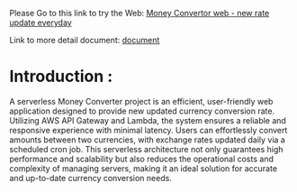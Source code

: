 Please Go to this link to try the Web: [Money Convertor web - new rate update everyday](https://djf4coxk6u649.cloudfront.net/MoneyConvertor/index.html)

Link to more detail document: [document](https://dev.haihoang.org/blogs/Project-serverless-curency-convertor.html)

# Introduction : 
A serverless Money Converter project is an efficient, user-friendly web application designed to provide new updated currency conversion rate. Utilizing AWS API Gateway and Lambda, the system ensures a reliable and responsive experience with minimal latency. Users can effortlessly convert amounts between two currencies, with exchange rates updated daily via a scheduled cron job. This serverless architecture not only guarantees high performance and scalability but also reduces the operational costs and complexity of managing servers, making it an ideal solution for accurate and up-to-date currency conversion needs.
